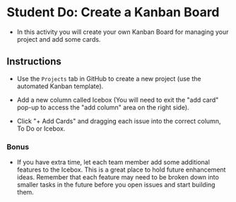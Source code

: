 # Student Do: Create a Kanban Board

* In this activity you will create your own Kanban Board for managing your project and add some cards.

## Instructions

* Use the `Projects` tab in GitHub to create a new project (use the automated Kanban template).

* Add a new column called Icebox (You will need to exit the "add card" pop-up to access the "add column" area on the right side).

* Click "+ Add Cards" and dragging each issue into the correct column, To Do or Icebox.

### Bonus

* If you have extra time, let each team member add some additional features to the Icebox. This is a great place to hold future enhancement ideas. Remember that each feature may need to be broken down into smaller tasks in the future before you open issues and start building them.  
